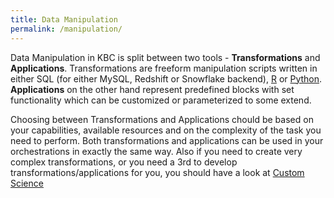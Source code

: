 ```yaml
---
title: Data Manipulation
permalink: /manipulation/
---
```


Data Manipulation in KBC is split between two tools - **Transformations** and **Applications**. Transformations are freeform
manipulation scripts written in either SQL (for either MySQL, Redshift or Snowflake backend),
[R](https://www.r-project.org/about.html) or [Python](https://www.python.org/about/). **Applications** on the other hand
represent predefined blocks with set functionality which can be customized or parameterized to some extend.

Choosing between Transformations and Applications chould be based on your capabilities, available resources and on the
complexity of the task you need to perform. Both transformations and applications can be used in your orchestrations in
exactly the same way. Also if you need to create very complex transformations, or you need a 3rd to develop
transformations/applications for you, you should have a look at
[Custom Science](https://developers.keboola.com/extend/custom-science/)
